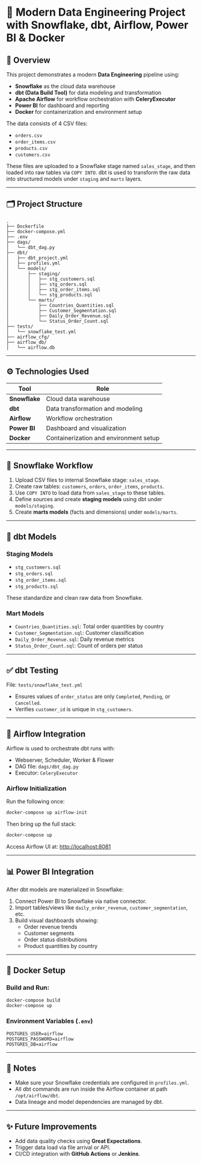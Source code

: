 
# 🚀 Modern Data Engineering Project with Snowflake, dbt, Airflow, Power BI & Docker

## 📌 Overview

This project demonstrates a modern **Data Engineering** pipeline using:

- **Snowflake** as the cloud data warehouse
- **dbt (Data Build Tool)** for data modeling and transformation
- **Apache Airflow** for workflow orchestration with **CeleryExecutor**
- **Power BI** for dashboard and reporting
- **Docker** for containerization and environment setup

The data consists of 4 CSV files:
- `orders.csv`
- `order_items.csv`
- `products.csv`
- `customers.csv`

These files are uploaded to a Snowflake stage named `sales_stage`, and then loaded into raw tables via `COPY INTO`. dbt is used to transform the raw data into structured models under `staging` and `marts` layers.

---

## 🗂️ Project Structure

```
.
├── Dockerfile
├── docker-compose.yml
├── .env
├── dags/
│   └── dbt_dag.py
├── dbt/
│   ├── dbt_project.yml
│   ├── profiles.yml
│   └── models/
│       ├── staging/
│       │   ├── stg_customers.sql
│       │   ├── stg_orders.sql
│       │   ├── stg_order_items.sql
│       │   └── stg_products.sql
│       └── marts/
│           ├── Countries_Quantities.sql
│           ├── Customer_Segmentation.sql
│           ├── Daily_Order_Revenue.sql
│           └── Status_Order_Count.sql
├── tests/
│   └── snowflake_test.yml
├── airflow_cfg/
├── airflow_db/
│   └── airflow.db
```

---

## ⚙️ Technologies Used

| Tool         | Role                             |
|--------------|----------------------------------|
| **Snowflake** | Cloud data warehouse              |
| **dbt**       | Data transformation and modeling  |
| **Airflow**   | Workflow orchestration            |
| **Power BI**  | Dashboard and visualization       |
| **Docker**    | Containerization and environment setup |

---

## 🧊 Snowflake Workflow

1. Upload CSV files to internal Snowflake stage: `sales_stage`.
2. Create raw tables: `customers`, `orders`, `order_items`, `products`.
3. Use `COPY INTO` to load data from `sales_stage` to these tables.
4. Define sources and create **staging models** using dbt under `models/staging`.
5. Create **marts models** (facts and dimensions) under `models/marts`.

---

## 🧱 dbt Models

### Staging Models

- `stg_customers.sql`
- `stg_orders.sql`
- `stg_order_items.sql`
- `stg_products.sql`

These standardize and clean raw data from Snowflake.

### Mart Models

- `Countries_Quantities.sql`: Total order quantities by country
- `Customer_Segmentation.sql`: Customer classification
- `Daily_Order_Revenue.sql`: Daily revenue metrics
- `Status_Order_Count.sql`: Count of orders per status

---

## ✅ dbt Testing

File: `tests/snowflake_test.yml`

- Ensures values of `order_status` are only `Completed`, `Pending`, or `Cancelled`.
- Verifies `customer_id` is unique in `stg_customers`.

---

## 🔄 Airflow Integration

Airflow is used to orchestrate dbt runs with:

- Webserver, Scheduler, Worker & Flower
- DAG file: `dags/dbt_dag.py`
- Executor: `CeleryExecutor`

### Airflow Initialization

Run the following once:

```bash
docker-compose up airflow-init
```

Then bring up the full stack:

```bash
docker-compose up
```

Access Airflow UI at: [http://localhost:8081](http://localhost:8081)  

---

## 📊 Power BI Integration

After dbt models are materialized in Snowflake:

1. Connect Power BI to Snowflake via native connector.
2. Import tables/views like `daily_order_revenue`, `customer_segmentation`, etc.
3. Build visual dashboards showing:
   - Order revenue trends
   - Customer segments
   - Order status distributions
   - Product quantities by country

---

## 🐳 Docker Setup

### Build and Run:

```bash
docker-compose build
docker-compose up
```

### Environment Variables (`.env`)

```env
POSTGRES_USER=airflow
POSTGRES_PASSWORD=airflow
POSTGRES_DB=airflow
```

---

## 📎 Notes

- Make sure your Snowflake credentials are configured in `profiles.yml`.
- All dbt commands are run inside the Airflow container at path `/opt/airflow/dbt`.
- Data lineage and model dependencies are managed by dbt.

---

## ✨ Future Improvements

- Add data quality checks using **Great Expectations**.
- Trigger data load via file arrival or API.
- CI/CD integration with **GitHub Actions** or **Jenkins**.
